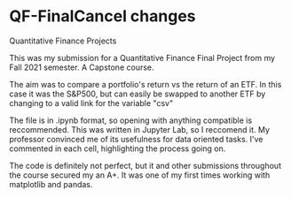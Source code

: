 # QF-FinalCancel changes
Quantitative Finance Projects

This was my submission for a Quantitative Finance Final Project from my Fall 2021 semester. A Capstone course. 

The aim was to compare a portfolio's return vs the return of an ETF.
In this case it was the S&P500, but can easily be swapped to another ETF by changing to a valid link for the variable "csv"

The file is in .ipynb format, so opening with anything compatible is reccommended. 
This was written in Jupyter Lab, so I reccomend it. My professor convinced me of its usefulness for data oriented tasks. 
I've commented in each cell, highlighting the process going on. 

The code is definitely not perfect, but it and other submissions throughout the course secured my an A+. 
It was one of my first times working with matplotlib and pandas.

